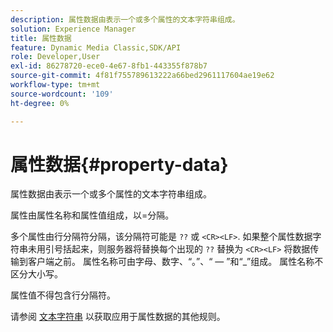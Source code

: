 ```yaml
---
description: 属性数据由表示一个或多个属性的文本字符串组成。
solution: Experience Manager
title: 属性数据
feature: Dynamic Media Classic,SDK/API
role: Developer,User
exl-id: 86278720-ece0-4e67-8fb1-443355f878b7
source-git-commit: 4f81f755789613222a66bed2961117604ae19e62
workflow-type: tm+mt
source-wordcount: '109'
ht-degree: 0%

---
```


# 属性数据{#property-data}

属性数据由表示一个或多个属性的文本字符串组成。

属性由属性名称和属性值组成，以=分隔。

多个属性由行分隔符分隔，该分隔符可能是 `??` 或 `<CR><LF>`. 如果整个属性数据字符串未用引号括起来，则服务器将替换每个出现的 `??` 替换为 `<CR><LF>` 将数据传输到客户端之前。 属性名称可由字母、数字、“。”、“ — ”和“_”组成。 属性名称不区分大小写。

属性值不得包含行分隔符。

请参阅 [文本字符串](../../../../../../is-api/image-catalog/image-serving-api-ref/c-image-catalog-reference/c-overview/c-common-data-types/r-text-string.md#reference-ae0a9e181b0e40c6bcdb43af7f481d63) 以获取应用于属性数据的其他规则。
